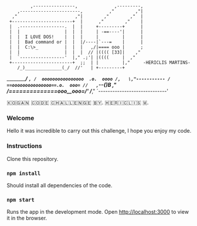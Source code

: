              ,----------------,              ,---------,
        ,-----------------------,          ,"        ,"|
      ,"                      ,"|        ,"        ,"  |
     +-----------------------+  |      ,"        ,"    |
     |  .-----------------.  |  |     +---------+      |
     |  |                 |  |  |     | -==----'|      |
     |  |  I LOVE DOS!    |  |  |     |         |      |
     |  |  Bad command or |  |  |/----|`---=    |      |
     |  |  C:\>_          |  |  |   ,/|==== ooo |      ;
     |  |                 |  |  |  // |(((( [33]|    ,"
     |  `-----------------'  |," .;'| |((((     |  ,"
     +-----------------------+  ;;  | |         |,"     -HERICLIS MARTINS-
        /_)______________(_/  //'   | +---------+
   ___________________________/___  `,
  /  oooooooooooooooo  .o.  oooo /,   \,"-----------
 / ==ooooooooooooooo==.o.  ooo= //   ,`\--{)B     ,"
/_==__==========__==_ooo__ooo=_/'   /___________,"
`-----------------------------'


🇰​​​​​🇴​​​​​🇬​​​​​🇦​​​​​🇳​​​​​ 🇨​​​​​🇴​​​​​🇩​​​​​🇪​​​​​ 🇨​​​​​🇭​​​​​🇦​​​​​🇱​​​​​🇱​​​​​🇪​​​​​🇳​​​​​🇬​​​​​🇪​​​​​ 🇧​​​​​🇾​​​​​. 🇭​​​​​🇪​​​​​🇷​​​​​🇮​​​​​🇨​​​​​🇱​​​​​🇮​​​​​🇸​​​​​ 🇲​​​​​.

### Welcome 
Hello it was incredible to carry out this challenge, I hope you enjoy my code.

### Instructions
Clone this repository.

### `npm install`
Should install all dependencies of the code.

### `npm start`
Runs the app in the development mode.
Open [http://localhost:3000](http://localhost:3000) to view it in the browser.